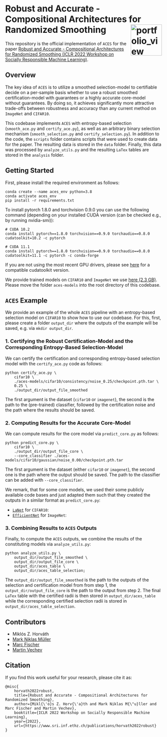 # Robust and Accurate - Compositional Architectures for Randomized Smoothing <a href="https://www.sri.inf.ethz.ch/"><img width="100" alt="portfolio_view" align="right" src="http://safeai.ethz.ch/img/sri-logo.svg"></a>

This repository is the official implementation of `ACES` for the paper [Robust and Accurate - Compositional Architectures for Randomized Smoothing (ICLR 2022 Workshop on Socially Responsible Machine Learning)](https://www.sri.inf.ethz.ch/publications/horvath2022robust).

## Overview

The key idea of `ACES` is to utilize a smoothed selection-model to certifiable decide on a per-sample basis whether to use a robust smoothed certification-model with guarantees or a highly accurate core-model without guarantees. By doing so, it achieves significantly more attractive trade-offs between robustness and accuracy than any current method on `ImageNet` and `CIFAR10`.

This codebase implements `ACES` with entropy-based selection (`smooth_ace.py` and `certify_ace.py`), as well as an arbitrary binary selection mechanism (`smooth_selection.py` and `certify_selection.py`). In addition to the code, the `scripts` folder contains scripts that were used to create data for the paper. The resulting data is stored in the `data` folder. Finally, this data was processed by `analyze_utils.py` and the resulting `LaTex` tables are stored in the `analysis` folder.

## Getting Started

First, please install the required environment as follows:

```
conda create --name aces_env python=3.8
conda activate aces_env
pip install -r requirements.txt
```

To install pytorch 1.8.0 and torchvision 0.9.0 you can use the following command (depending on your installed CUDA version (can be checked e.g., by running nvidia-smi)):

```
# CUDA 10.2
conda install pytorch==1.8.0 torchvision==0.9.0 torchaudio==0.8.0 cudatoolkit=10.2 -c pytorch

# CUDA 11.1
conda install pytorch==1.8.0 torchvision==0.9.0 torchaudio==0.8.0 cudatoolkit=11.1 -c pytorch -c conda-forge
```

If you are not using the most recent GPU drivers, please see [here](https://docs.nvidia.com/deploy/cuda-compatibility/index.html) for a compatible cudatoolkit version.

We provide trained models on `CIFAR10` and `ImageNet` we use [here (2.3 GB)](https://files.sri.inf.ethz.ch/aces/aces-models.tar.gz). Please move the folder `aces-models` into the root directory of this codebase.

## `ACES` Example

We provide an example of the whole `ACES` pipeline with an entropy-based selection model on `CIFAR10` to show how to use our codebase. For this, first, please create a folder `output_dir` where the outputs of the example will be saved, e.g. via `mkdir output_dir`.

### 1. Certifying the Robust Certification-Model and the Corresponding Entropy-Based Selection-Model

We can certify the certification and corresponding entropy-based selection model with the `certify_ace.py` code as follows:

```
python certify_ace.py \
    cifar10 \
    ./aces-models/cifar10/consistency/noise_0.25/checkpoint.pth.tar \
    0.25 \
    ./output_dir/output_file_smoothed
```

The first argument is the dataset (`cifar10` or `imagenet`), the second is the path to the (pre-trained) classifier, followed by the certification noise and the path where the results should be saved.

### 2. Computing Results for the Accurate Core-Model

We can compute results for the core model via `predict_core.py` as follows:

```
python predict_core.py \
    cifar10 \
    ./output_dir/output_file_core \
    --core_classifier ./aces-models/cifar10/gaussian/noise_0.00/checkpoint.pth.tar
```

The first argument is the dataset (either `cifar10` or `imagenet`), the second one is the path where the output should be saved. The path to the classifier can be added with `--core_classifier`.

We remark, that for some core models, we used their some publicly available code bases and just adapted them such that they created the outputs in a similar format as `predict_core.py`:
- [`LaNet`](https://github.com/facebookresearch/LaMCTS/tree/master/LaNAS/LaNet) for `CIFAR10`:
- [`EfficientNet`](https://github.com/lukemelas/EfficientNet-PyTorch/tree/master/examples/imagenet) for `ImageNet`: 

### 3. Combining Results to `ACES` Outputs

Finally, to compute the `ACES` outputs, we combine the results of the constituting models via `analyze_utils.py`:

```
python analyze_utils.py \
    output_dir/output_file_smoothed \
    output_dir/output_file_core \
    output_dir/aces_table \
    output_dir/aces_table_selection;
```

The `output_dir/output_file_smoothed` is the path to the outputs of the selection and certification model from from step 1, the `output_dir/output_file_core` is the path to the output from step 2. The final `LaTex` table with the certified radii is then stored in `output_dir/aces_table` while the corresponding certified selection radii is stored in `output_dir/aces_table_selection`.

## Contributors

- Miklós Z. Horváth
- [Mark Niklas Müller](https://www.sri.inf.ethz.ch/people/mark)
- [Marc Fischer](https://www.sri.inf.ethz.ch/people/marc)
- [Martin Vechev](https://www.sri.inf.ethz.ch/people/martin)

## Citation

If you find this work useful for your research, please cite it as:

```
@misc{
    horvath2022robust,
    title={Robust and Accurate - Compositional Architectures for Randomized Smoothing},
    author={Mikl{\'o}s Z. Horv{\'a}th and Mark Niklas M{\"u}ller and Marc Fischer and Martin Vechev},
    booktitle={ICLR 2022 Workshop on Socially Responsible Machine Learning},
    year={2022},
    url={https://www.sri.inf.ethz.ch/publications/horvath2022robust}
}
```

